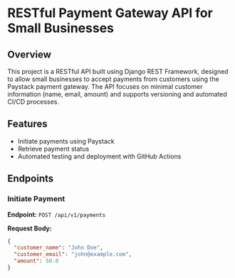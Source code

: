 # RESTful Payment Gateway API for Small Businesses

## Overview

This project is a RESTful API built using Django REST Framework, designed to allow small businesses to accept payments from customers using the Paystack payment gateway. The API focuses on minimal customer information (name, email, amount) and supports versioning and automated CI/CD processes.

## Features

- Initiate payments using Paystack
- Retrieve payment status
- Automated testing and deployment with GitHub Actions

## Endpoints

### Initiate Payment

**Endpoint:** `POST /api/v1/payments`

**Request Body:**

```json
{
  "customer_name": "John Doe",
  "customer_email": "john@example.com",
  "amount": 50.0
}
```
